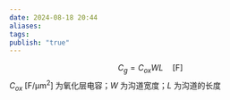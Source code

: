 ```yaml
---
date: 2024-08-18 20:44
aliases: 
tags: 
publish: "true"
---
```

$$
C_{g} = C_{ox}WL\quad \left[ \mathrm{F} \right]
$$
$C_{ox}~ \left[ \mathrm{F/\mu m^{2}} \right]$ 为氧化层电容；$W$ 为沟道宽度；$L$ 为沟道的长度